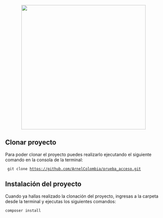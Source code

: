 <p align="center"><a href="https://laravel.com" target="_blank"><img src="https://raw.githubusercontent.com/laravel/art/master/logo-lockup/5%20SVG/2%20CMYK/1%20Full%20Color/laravel-logolockup-cmyk-red.svg" width="400"></a></p>

## Clonar proyecto
Para poder clonar el proyecto puedes realizarlo ejecutando el siguiente comando en la consola de la terminal:

<code> git clone https://github.com/ArnelColombia/prueba_acceso.git </code>

## Instalación del proyecto

Cuando ya hallas realizado la clonación del proyecto, ingresas a la carpeta desde la terminal y ejecutas los siguientes comandos:

`composer install`